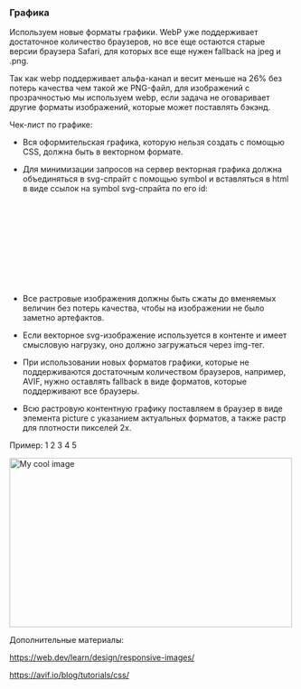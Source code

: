 ### Графика

Используем новые форматы графики. WebP уже поддерживает достаточное количество браузеров, но все еще остаются старые версии браузера Safari, для которых все еще нужен fallback на jpeg и .png.

Так как webp поддерживает альфа-канал и весит меньше на 26% без потерь качества чем такой же PNG-файл, для изображений с прозрачностью мы используем webp, если задача не оговаривает другие форматы изображений, которые может поставлять бэкэнд.


Чек-лист по графике:

- Вся оформительская графика, которую нельзя создать с помощью CSS, должна быть в векторном формате.

- Для минимизации запросов на сервер векторная графика должна объединяться в svg-спрайт с помощью symbol и вставляться в html в виде ссылок на symbol svg-спрайта по его id:
	
<svg aria-label="Вернуться на главную">
  <use xlink:href="img/svg/sprite.svg#arrow-left"></use>
</svg>


- Все растровые изображения должны быть сжаты до вменяемых величин без потерь качества, чтобы на изображении не было заметно артефактов.

- Если векторное svg-изображение используется в контенте и имеет смысловую нагрузку, оно должно загружаться через img-тег.

- При использовании новых форматов графики, которые не поддерживаются достаточным количеством браузеров, например, AVIF, нужно оставлять fallback в виде форматов, которые поддерживают все браузеры.

- Всю растровую контентную графику поставляем в браузер в виде элемента picture с указанием актуальных форматов, а также растр для плотности пикселей 2x.

Пример:
1
2
3
4
5
	
<picture>
  <source srcset="img/content/image-name.avif, img/content/image-name@2x.avif 2x" type="image/avif">
  <source srcset="img/content/image-name.webp, img/content/image-name@2x.webp 2x" type="image/webp">
  <img srcset="img/content/image-name.jpg, img/content/image-name@2x.jpg 2x" src="img/content/image-name.jpg" alt="My cool image" width="500" height="300">
</picture>


Дополнительные материалы:

https://web.dev/learn/design/responsive-images/

https://avif.io/blog/tutorials/css/



